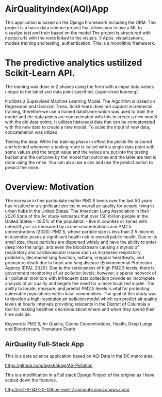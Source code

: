 # AirQualityIndex(AQI)App

This application is based on the Django Framework including the ORM. This project is a basic data science project that allows you to use a ML to visualize test and train based on the model
The project is structured with nested urls with the roots linked to the visuals.
3 Apps: visualizations, models training and testing, authentication.
This is a monolithic framework.


# The predictive analytics ustilized Scikit-Learn API. 
The training was done in 2 phases using the form with a imput data values unique to the lablel and data point specified. (supervised learning)

It utlizes a Supervised Machine Learning Model. The Algorithm is based on Regression and Decision Trees.
Scikit-learn does not support incremental training, therefore we use a trained dataframe which was used to train the model and the data points are concatenated with this to create a new model with the old data points.
It utilizes historacal data that can be concatenated with the new data to create a new model. To scale the input of new data, concatenation was utlized. 

Testing the data: While the training phase in effect the pickle file is stored and fetched whenever a testing route is called with a single data point with some values and the target value and the values are put into the testing bucket and the outcome by the model that outcome and the lable are test is done using the rmse.
You can also use a csv and use the predict action to predict the rmse.

# Overview: Motivation

The increase in fine particulate matter PM2.5 levels over the last 50 years has resulted in a significant decline in overall air quality for people living in urban hubs in the United States. The American Lung Association in their 2020 State of the Air study estimates that over 150 million people in the United States - 48.5% of the population - live in counties or zones with unhealthy air as measured by ozone concentrations and PM2.5 concentrations (2020). PM2.5, whose particle size is less than 2.5 microns in diameter, poses a significant health risk to overall public health. Due to its small size, these particles are dispersed widely and have the ability to enter deep into the lungs, and even the bloodstream causing a myriad of respiratory and cardiovascular issues such as increased respiratory problems, decreased lung function, asthma, irregular heartbeats, and premature death due to heart and lung disease (Environmental Protection Agency [EPA], 2020). Due to the seriousness of high PM2.5 levels, there is government monitoring of air pollution levels; however, a sparse network of air pollution monitors with infrequent data collection provide an incomplete analysis of air quality and begets the need for a more localized model. The ability to locate, measure, and predict PM2.5 levels is vital for protecting vulnerable populations within local communities. The goal of this study was to develop a high-resolution air pollution model which can predict air quality levels at hourly intervals providing residents in the District of Columbia a tool for making healthier decisions about where and when they spend their time outside.

Keywords: PM2.5, Air Quality, Ozone Concentrations, Health, Deep Lungs and Bloodstream, Premature Death.

## AirQuality Full-Stack App


This is a data science application based on AQI Data in the DC metro area.

https://github.com/ayeshabaig/Air-Pollution

This is a modification in a Full stack Django Project of the original as I have scaled down the features.  

http://ec2-3-141-20-138.us-east-2.compute.amazonaws.com/



